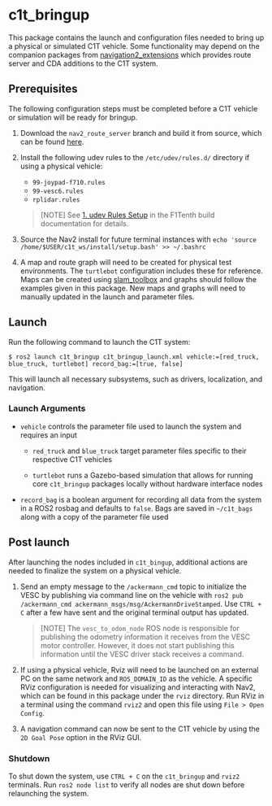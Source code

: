 # c1t_bringup

This package contains the launch and configuration files needed to bring up a physical or simulated C1T vehicle. Some functionality may depend on the companion packages from [navigation2_extensions](https://github.com/usdot-fhwa-stol/navigation2_extensions) which provides route server and CDA additions to the C1T system.

## Prerequisites

The following configuration steps must be completed before a C1T vehicle or simulation will be ready for bringup.

1. Download the `nav2_route_server` branch and build it from source, which can be found [here](https://github.com/usdot-fhwa-stol/navigation2/tree/nav2_route_server).

2. Install the following udev rules to the `/etc/udev/rules.d/` directory if using a physical vehicle:
    * `99-joypad-f710.rules`
    * `99-vesc6.rules`
    * `rplidar.rules`

    > [NOTE]
    > See [1. udev Rules Setup](https://f1tenth.readthedocs.io/en/foxy_test/getting_started/firmware/drive_workspace.html#udev-rules-setup) in the F1Tenth build documentation for details.

3. Source the Nav2 install for future terminal instances with `echo 'source /home/$USER/c1t_ws/install/setup.bash' >> ~/.bashrc`

4. A map and route graph will need to be created for physical test environments. The `turtlebot` configuration includes these for reference. Maps can be created using [slam_toolbox](https://github.com/SteveMacenski/slam_toolbox) and graphs should follow the examples given in this package. New maps and graphs will need to manually updated in the launch and parameter files.


## Launch

Run the following command to launch the C1T system:

```
$ ros2 launch c1t_bringup c1t_bringup_launch.xml vehicle:=[red_truck, blue_truck, turtlebot] record_bag:=[true, false]
```

This will launch all necessary subsystems, such as drivers, localization, and navigation.

### Launch Arguments
- `vehicle` controls the parameter file used to launch the system and requires an input

  - `red_truck` and `blue_truck` target parameter files specific to their respective C1T vehicles

  - `turtlebot` runs a Gazebo-based simulation that allows for running core `c1t_bringup` packages locally without hardware interface nodes

- `record_bag` is a boolean argument for recording all data from the system in a ROS2 rosbag and defaults to `false`. Bags are saved in `~/c1t_bags` along with a copy of the parameter file used


## Post launch

After launching the nodes included in `c1t_bingup`, additional actions are needed to finalize the system on a physical vehicle.

1. Send an empty message to the `/ackermann_cmd` topic to initialize the VESC by publishing via command line on the vehicle with `ros2 pub /ackermann_cmd ackermann_msgs/msg/AckermannDriveStamped`. Use `CTRL + C` after a few have sent and the original terminal output has updated.

   > [NOTE]
   > The `vesc_to_odom_node` ROS node is responsible for publishing the odometry information it receives from the VESC motor controller. However, it does not start publishing this information until the VESC driver stack receives a command.

2. If using a physical vehicle, Rviz will need to be launched on an external PC on the same network and `ROS_DOMAIN_ID` as the vehicle. A specific RViz configuration is needed for visualizing and interacting with Nav2, which can be found in this package under the `rviz` directory. Run RViz in a terminal using the command `rviz2` and open this file using `File > Open Config`.

3. A navigation command can now be sent to the C1T vehicle by using the `2D Goal Pose` option in the RViz GUI.


### Shutdown 
To shut down the system, use `CTRL + C` on the `c1t_bringup` and `rviz2` terminals. Run `ros2 node list` to verify all nodes are shut down before relaunching the system.
